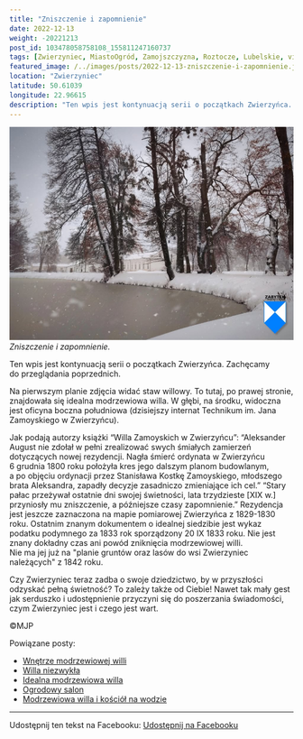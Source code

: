 ```yaml
---
title: "Zniszczenie i zapomnienie"
date: 2022-12-13
weight: -20221213
post_id: 103478058758108_155811247160737
tags: [Zwierzyniec, MiastoOgród, Zamojszczyzna, Roztocze, Lubelskie, villarestituta, turystyka, dziedzictwo, zabytki, krajobrazy]
featured_image: /../images/posts/2022-12-13-zniszczenie-i-zapomnienie.jpg
location: "Zwierzyniec"
latitude: 50.61039
longitude: 22.96615
description: "Ten wpis jest kontynuacją serii o początkach Zwierzyńca. Zachęcamy do przeglądania poprzednich...."
---
```


![Zniszczenie i zapomnienie.](/images/posts/2022-12-13-zniszczenie-i-zapomnienie.jpg)
*Zniszczenie i zapomnienie.*

Ten wpis jest kontynuacją serii o początkach Zwierzyńca. Zachęcamy do przeglądania poprzednich.

Na pierwszym planie zdjęcia widać staw willowy. To tutaj, po prawej stronie, znajdowała się idealna modrzewiowa willa. W głębi, na środku, widoczna jest oficyna boczna południowa (dzisiejszy internat Technikum im. Jana Zamoyskiego w Zwierzyńcu).

Jak podają autorzy książki “Willa Zamoyskich w Zwierzyńcu”:
“Aleksander August nie zdołał w pełni zrealizować swych śmiałych zamierzeń dotyczących nowej rezydencji. Nagła śmierć ordynata w Zwierzyńcu 6 grudnia 1800 roku położyła kres jego dalszym planom budowlanym, a po objęciu ordynacji przez Stanisława Kostkę Zamoyskiego, młodszego brata Aleksandra, zapadły decyzje zasadniczo zmieniające ich cel.”
“Stary pałac przeżywał ostatnie dni swojej świetności, lata trzydzieste [XIX w.] przyniosły mu zniszczenie, a późniejsze czasy zapomnienie.”
Rezydencja jest jeszcze zaznaczona na mapie pomiarowej Zwierzyńca z 1829-1830 roku. Ostatnim znanym dokumentem o idealnej siedzibie jest wykaz podatku podymnego za 1833 rok sporządzony 20 IX 1833 roku.
Nie jest znany dokładny czas ani powód zniknięcia modrzewiowej willi. Nie ma jej już na "planie gruntów oraz lasów do wsi Zwierzyniec należących" z 1842 roku.

Czy Zwierzyniec teraz zadba o swoje dziedzictwo, by w przyszłości odzyskać pełną świetność?
To zależy także od Ciebie!
Nawet tak mały gest jak serduszko i udostępnienie przyczyni się do poszerzania świadomości, czym Zwierzyniec jest i czego jest wart.



©MJP

Powiązane posty:
- [Wnętrze modrzewiowej willi](/posts/wnetrze-modrzewiowej-willi)
- [Willa niezwykła](/posts/willa-niezwykla)
- [Idealna modrzewiowa willa](/posts/idealna-modrzewiowa-willa)
- [Ogrodowy salon](/posts/ogrodowy-salon)
- [Modrzewiowa willa i kościół na wodzie](/posts/modrzewiowa-willa-i-kosciol-na-wodzie)


---

Udostępnij ten tekst na Facebooku:
[Udostępnij na Facebooku](https://www.facebook.com/sharer/sharer.php?u=https://stowarzyszeniewachniewskiej.pl/posts/zniszczenie-i-zapomnienie)

<script type="application/ld+json">
{
  "@context": "https://schema.org",
  "@type": "BlogPosting",
  "headline": "Zniszczenie i zapomnienie",
  "datePublished": "2022-12-13",
  "dateModified": "2022-12-13",
  "author": {
    "@type": "Person",
    "name": "Michał Jan Patyk"
  },
  "publisher": {
    "@type": "Organization",
    "name": "Stowarzyszenie im. Aleksandry Wachniewskiej",
    "logo": {
      "@type": "ImageObject",
      "url": "https://stowarzyszeniewachniewskiej.pl/images/logo/logo.svg"
    }
  },
  "mainEntityOfPage": {
    "@type": "WebPage",
    "@id": "https://stowarzyszeniewachniewskiej.pl/posts/zniszczenie-i-zapomnienie"
  },
  "image": {
    "@type": "ImageObject",
    "url": "https://stowarzyszeniewachniewskiej.pl//images/posts/2022-12-13-zniszczenie-i-zapomnienie.jpg"
  },
  "articleSection": "Dziedzictwo Kulturowe i Zabytki",
  "keywords": "[Zwierzyniec, MiastoOgród, Zamojszczyzna, Roztocze, Lubelskie, villarestituta, turystyka, dziedzictwo, zabytki, krajobrazy]",
  "wordCount": 211,
  "articleBody": "Ten wpis jest kontynuacją serii o początkach Zwierzyńca. Zachęcamy do przeglądania poprzednich.\n\nNa pierwszym planie zdjęcia widać staw willowy. To tutaj, po prawej stronie, znajdowała się idealna modrzewiowa willa. W głębi, na środku, widoczna jest oficyna boczna południowa (dzisiejszy internat Technikum im. Jana Zamoyskiego w Zwierzyńcu).\n\nJak podają autorzy książki “Willa Zamoyskich w Zwierzyńcu”:\n“Aleksander August nie zdołał w pełni zrealizować swych śmiałych zamierzeń dotyczących nowej rezydencji. Nagła śmierć ordynata w Zwierzyńcu 6 grudnia 1800 roku położyła kres jego dalszym planom budowlanym, a po objęciu ordynacji przez Stanisława Kostkę Zamoyskiego, młodszego brata Aleksandra, zapadły decyzje zasadniczo zmieniające ich cel.”\n“Stary pałac przeżywał ostatnie dni swojej świetności, lata trzydzieste [XIX w.] przyniosły mu zniszczenie, a późniejsze czasy zapomnienie.”\nRezydencja jest jeszcze zaznaczona na mapie pomiarowej Zwierzyńca z 1829-1830 roku. Ostatnim znanym dokumentem o idealnej siedzibie jest wykaz podatku podymnego za 1833 rok sporządzony 20 IX 1833 roku.\nNie jest znany dokładny czas ani powód zniknięcia modrzewiowej willi. Nie ma jej już na \"planie gruntów oraz lasów do wsi Zwierzyniec należących\" z 1842 roku.\n\nCzy Zwierzyniec teraz zadba o swoje dziedzictwo, by w przyszłości odzyskać pełną świetność?\nTo zależy także od Ciebie!\nNawet tak mały gest jak serduszko i udostępnienie przyczyni się do poszerzania świadomości, czym Zwierzyniec jest i czego jest wart.\n\n\n\n©MJP",
  "description": "Ten wpis jest kontynuacją serii o początkach Zwierzyńca. Zachęcamy do przeglądania poprzednich....",
  "copyrightHolder": {
    "@type": "Person",
    "name": "Michał Jan Patyk"
  }
}
</script>
<script type="application/ld+json">
{
  "@context": "https://schema.org",
  "@type": "BreadcrumbList",
  "itemListElement": [
    {
      "@type": "ListItem",
      "position": 1,
      "name": "Home",
      "item": "https://stowarzyszeniewachniewskiej.pl"
    },
    {
      "@type": "ListItem",
      "position": 2,
      "name": "posts",
      "item": "https://stowarzyszeniewachniewskiej.pl/posts"
    },
    {
      "@type": "ListItem",
      "position": 3,
      "name": "Zniszczenie i zapomnienie",
      "item": "https://stowarzyszeniewachniewskiej.pl/posts/zniszczenie-i-zapomnienie"
    }
  ]
}
</script>
